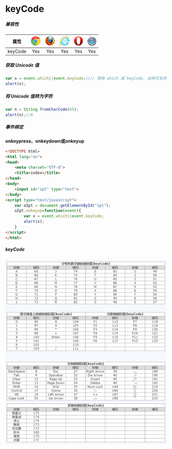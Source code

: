 # keyCode

##### 兼容性

| 属性 | ![](/assets/compatible_chrome.gif) | ![](/assets/compatible_firefox.gif) | ![](/assets/compatible_ie.gif) | ![](/assets/compatible_opera.gif) | ![](/assets/compatible_safari.gif) |
| :---: | :---: | :---: | :---: | :---: | :---: |
| keyCode | Yes | Yes | Yes | Yes | Yes |


##### 获取 Unicode 值
```javascript
var x = event.which||event.keyCode;//// 使用 which 或 keyCode, 这样可支持不同浏览器
alert(x);
```
##### 将 Unicode 值转为字符
```js
var n = String.fromCharCode(65);
alert(n);//A
```
##### 事件绑定

**onkeypress、onkeydown或onkeyup**

```html
<!DOCTYPE html>
<html lang="en">
<head>
    <meta charset="UTF-8">
    <title>index</title>
</head>
<body>
    <input id="ipt" type="text">
</body>
<script type="text/javascript">
    var oIpt = document.getElementById("ipt");
    oIpt.onkeyup=function(event){
        var x = event.which||event.keyCode;
        alert(x);
    }
</script>
</html>
```
##### keyCode
![](/assets/keycode.png)